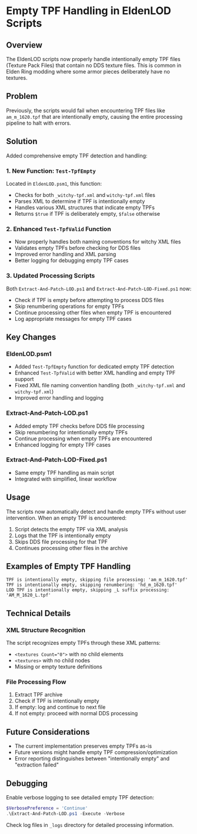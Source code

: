 # Empty TPF Handling in EldenLOD Scripts

## Overview
The EldenLOD scripts now properly handle intentionally empty TPF files (Texture Pack Files) that contain no DDS texture files. This is common in Elden Ring modding where some armor pieces deliberately have no textures.

## Problem
Previously, the scripts would fail when encountering TPF files like `am_m_1620.tpf` that are intentionally empty, causing the entire processing pipeline to halt with errors.

## Solution
Added comprehensive empty TPF detection and handling:

### 1. New Function: `Test-TpfEmpty`
Located in `EldenLOD.psm1`, this function:
- Checks for both `_witchy-tpf.xml` and `witchy-tpf.xml` files
- Parses XML to determine if TPF is intentionally empty
- Handles various XML structures that indicate empty TPFs
- Returns `$true` if TPF is deliberately empty, `$false` otherwise

### 2. Enhanced `Test-TpfValid` Function
- Now properly handles both naming conventions for witchy XML files
- Validates empty TPFs before checking for DDS files
- Improved error handling and XML parsing
- Better logging for debugging empty TPF cases

### 3. Updated Processing Scripts
Both `Extract-And-Patch-LOD.ps1` and `Extract-And-Patch-LOD-Fixed.ps1` now:
- Check if TPF is empty before attempting to process DDS files
- Skip renumbering operations for empty TPFs
- Continue processing other files when empty TPF is encountered
- Log appropriate messages for empty TPF cases

## Key Changes

### EldenLOD.psm1
- Added `Test-TpfEmpty` function for dedicated empty TPF detection
- Enhanced `Test-TpfValid` with better XML handling and empty TPF support
- Fixed XML file naming convention handling (both `_witchy-tpf.xml` and `witchy-tpf.xml`)
- Improved error handling and logging

### Extract-And-Patch-LOD.ps1
- Added empty TPF checks before DDS file processing
- Skip renumbering for intentionally empty TPFs
- Continue processing when empty TPFs are encountered
- Enhanced logging for empty TPF cases

### Extract-And-Patch-LOD-Fixed.ps1
- Same empty TPF handling as main script
- Integrated with simplified, linear workflow

## Usage
The scripts now automatically detect and handle empty TPFs without user intervention. When an empty TPF is encountered:

1. Script detects the empty TPF via XML analysis
2. Logs that the TPF is intentionally empty
3. Skips DDS file processing for that TPF
4. Continues processing other files in the archive

## Examples of Empty TPF Handling
```
TPF is intentionally empty, skipping file processing: 'am_m_1620.tpf'
TPF is intentionally empty, skipping renumbering: 'hd_m_1620.tpf'
LOD TPF is intentionally empty, skipping _L suffix processing: 'AM_M_1620_L.tpf'
```

## Technical Details

### XML Structure Recognition
The script recognizes empty TPFs through these XML patterns:
- `<textures Count="0">` with no child elements
- `<textures>` with no child nodes
- Missing or empty texture definitions

### File Processing Flow
1. Extract TPF archive
2. Check if TPF is intentionally empty
3. If empty: log and continue to next file
4. If not empty: proceed with normal DDS processing

## Future Considerations
- The current implementation preserves empty TPFs as-is
- Future versions might handle empty TPF compression/optimization
- Error reporting distinguishes between "intentionally empty" and "extraction failed"

## Debugging
Enable verbose logging to see detailed empty TPF detection:
```powershell
$VerbosePreference = 'Continue'
.\Extract-And-Patch-LOD.ps1 -Execute -Verbose
```

Check log files in `_logs` directory for detailed processing information.
